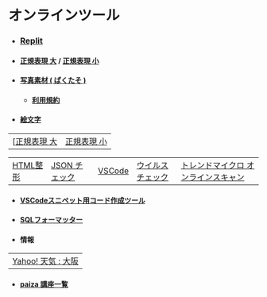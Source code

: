 # オンラインツール

- ### [Replit](https://replit.com/)
- #### [正規表現 大](https://regex101.com/) / [正規表現 小](https://php-regexp.a-zumi.net/preg_replace)
- #### [写真素材 ( ぱくたそ )](https://www.pakutaso.com/)
  - #### [利用規約](https://www.pakutaso.com/userpolicy.html)
- #### [絵文字](http://lightbox.on.coocan.jp/html/utf8tool.php)

|    |    |
| -- | -- |
| [[正規表現 大](https://regex101.com/) | [正規表現 小](https://php-regexp.a-zumi.net/preg_replace) | 

|    |    |    |    |    | 
| -- | -- | -- | -- | -- | 
| [HTML整形](https://u670.com/pikamap/htmlseikei.php) | [JSON チェック](https://jsonlint.com/) | [VSCode](https://vscode.dev/) | [ウイルスチェック](https://www.virustotal.com/gui/home/upload) | [トレンドマイクロ オンラインスキャン](https://www.trendmicro.com/ja_jp/forHome/products/onlinescan.html) |

- #### [VSCodeスニペット用コード作成ツール](https://migi.me/vsc_snippet/)
- #### [SQLフォーマッター](https://atl2.net/webtool/sql%E3%83%95%E3%82%A9%E3%83%BC%E3%83%9E%E3%83%83%E3%82%BF%E3%83%BCfor-web/)

- #### 情報

|    |
| -- |
| [Yahoo! 天気 : 大阪](https://weather.yahoo.co.jp/weather/jp/27/6200.html) |

- #### [paiza 講座一覧](https://paiza.jp/works/courses)

